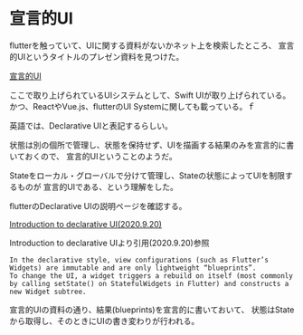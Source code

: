 # 宣言的UI

flutterを触っていて、UIに関する資料がないかネット上を検索したところ、
宣言的UIというタイトルのプレゼン資料を見つけた。

[宣言的UI](https://speakerdeck.com/sonatard/xuan-yan-de-ui)

ここで取り上げられているUIシステムとして、Swift UIが取り上げられている。
かつ、ReactやVue.js、flutterのUI Systemに関しても載っている。ｆ

英語では、Declarative UIと表記するらしい。

状態は別の個所で管理し、状態を保持せず、UIを描画する結果のみを宣言的に書いておくので、
宣言的UIということのようだ。

Stateをローカル・グローバルで分けて管理し、Stateの状態によってUIを制限するものが
宣言的UIである、という理解をした。

flutterのDeclarative UIの説明ページを確認する。

[Introduction to declarative UI(2020.9.20)](https://flutter.dev/docs/get-started/flutter-for/declarative)

Introduction to declarative UIより引用(2020.9.20)参照

```
In the declarative style, view configurations (such as Flutter’s Widgets) are immutable and are only lightweight “blueprints”.
To change the UI, a widget triggers a rebuild on itself (most commonly by calling setState() on StatefulWidgets in Flutter) and constructs a new Widget subtree.
```

宣言的UIの資料の通り、結果(blueprints)を宣言的に書いておいて、
状態はStateから取得し、そのときにUIの書き変わりが行われる。

